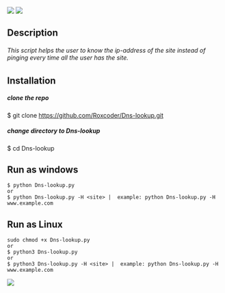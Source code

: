 <p align=center>

<a target="_blank" href="https://www.python.org/downloads/" title="Python version"><img src="https://img.shields.io/badge/python-%3E=_3.6-green.svg"></a>
<a target="_blank" href="https://twitter.com/saudalminqah" title="My profile on twitter"><img src="https://img.shields.io/twitter/url/http/shields.io.svg?style=social"></a>

</p>

## Description

###### This script helps the user to know the ip-address of the site instead of pinging every time all the user has the site.

## Installation 

##### clone the repo
$ git clone https://github.com/Roxcoder/Dns-lookup.git

##### change directory to Dns-lookup
$ cd Dns-lookup

## Run as windows

```
$ python Dns-lookup.py
or 
$ python Dns-lookup.py -H <site> |  example: python Dns-lookup.py -H www.example.com
```

## Run as Linux
```
sudo chmod +x Dns-lookup.py
or 
$ python3 Dns-lookup.py
or 
$ python3 Dns-lookup.py -H <site> |  example: python Dns-lookup.py -H www.example.com
```

<img src="https://raw.githubusercontent.com/Roxcoder/Dns-lookup/main/Capture.png" alte=Capture>
